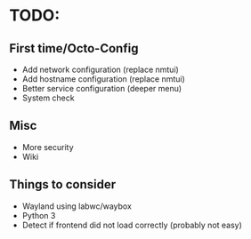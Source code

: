 # TODO:

## First time/Octo-Config
- Add network configuration (replace nmtui)
- Add hostname configuration (replace nmtui)
- Better service configuration (deeper menu)
- System check

## Misc
- More security
- Wiki

## Things to consider
- Wayland using labwc/waybox
- Python 3
- Detect if frontend did not load correctly (probably not easy)
